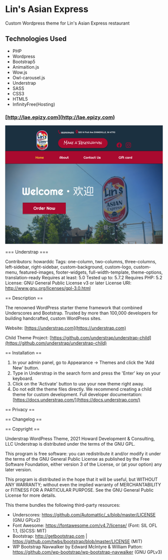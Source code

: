 # Lin's Asian Express
Custom Wordpress theme for Lin's Asian Express restaurant

## Technologies Used

* PHP
* Wordpress
* Bootstrap5
* Animaition.js 
* Wow.js
* Owl-carousel.js
* Understrap
* SASS
* CSS3
* HTML5
* InfinityFree(Hosting)

### [http://lae.epizy.com](http://lae.epizy.com)

![Screenshot](/screenshot.png)

=== Understrap ===

Contributors: howarddc
Tags: one-column, two-columns, three-columns, left-sidebar, right-sidebar, custom-background, custom-logo, custom-menu, featured-images, footer-widgets, full-width-template, theme-options, translation-ready
Requires at least: 5.0
Tested up to: 5.7.2
Requires PHP: 5.2
License: GNU General Public License v3 or later
License URI: http://www.gnu.org/licenses/gpl-3.0.html

== Description ==

The renowned WordPress starter theme framework that combined Underscores and Bootstrap. Trusted by more than 100,000 developers for building handcrafted, custom WordPress sites.

Website: [https://understrap.com](https://understrap.com)

Child Theme Project: [https://github.com/understrap/understrap-child](https://github.com/understrap/understrap-child)

== Installation ==

1. In your admin panel, go to Appearance -> Themes and click the 'Add New' button.
2. Type in Understrap in the search form and press the 'Enter' key on your keyboard.
3. Click on the 'Activate' button to use your new theme right away.
4. Do not edit the theme files directly. We recommend creating a child theme for custom development. Full developer documentation: [https://docs.understrap.com/](https://docs.understrap.com/)

== Privacy ==


== Changelog ==


== Copyright ==

Understrap WordPress Theme, 2021 Howard Development & Consulting, LLC
Understrap is distributed under the terms of the GNU GPL.

This program is free software: you can redistribute it and/or modify
it under the terms of the GNU General Public License as published by
the Free Software Foundation, either version 3 of the License, or
(at your option) any later version.

This program is distributed in the hope that it will be useful,
but WITHOUT ANY WARRANTY; without even the implied warranty of
MERCHANTABILITY or FITNESS FOR A PARTICULAR PURPOSE. See the
GNU General Public License for more details.

This theme bundles the following third-party resources:

* Underscores: https://github.com/Automattic/_s/blob/master/LICENSE (GNU GPLv2)
* Font Awesome: https://fontawesome.com/v4.7/license/ (Font: SIL OFL 1.1, (S)CSS: MIT)
* Bootstrap: http://getbootstrap.com | https://github.com/twbs/bootstrap/blob/master/LICENSE (MIT)
* WP Bootstrap Navwalker by Edward McIntyre & William Patton: https://github.com/wp-bootstrap/wp-bootstrap-navwalker (GNU GPLv3)
